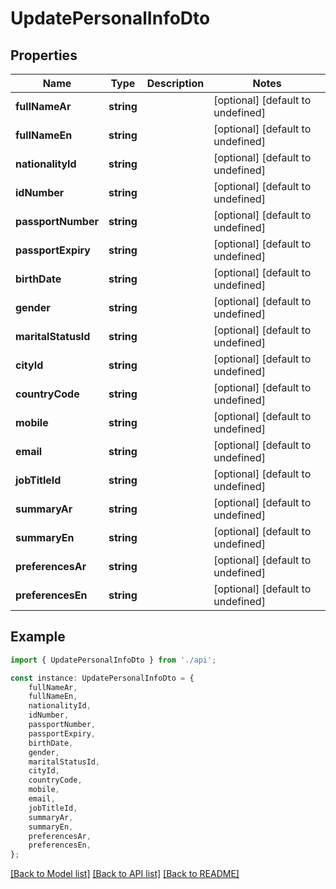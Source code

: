 # UpdatePersonalInfoDto


## Properties

Name | Type | Description | Notes
------------ | ------------- | ------------- | -------------
**fullNameAr** | **string** |  | [optional] [default to undefined]
**fullNameEn** | **string** |  | [optional] [default to undefined]
**nationalityId** | **string** |  | [optional] [default to undefined]
**idNumber** | **string** |  | [optional] [default to undefined]
**passportNumber** | **string** |  | [optional] [default to undefined]
**passportExpiry** | **string** |  | [optional] [default to undefined]
**birthDate** | **string** |  | [optional] [default to undefined]
**gender** | **string** |  | [optional] [default to undefined]
**maritalStatusId** | **string** |  | [optional] [default to undefined]
**cityId** | **string** |  | [optional] [default to undefined]
**countryCode** | **string** |  | [optional] [default to undefined]
**mobile** | **string** |  | [optional] [default to undefined]
**email** | **string** |  | [optional] [default to undefined]
**jobTitleId** | **string** |  | [optional] [default to undefined]
**summaryAr** | **string** |  | [optional] [default to undefined]
**summaryEn** | **string** |  | [optional] [default to undefined]
**preferencesAr** | **string** |  | [optional] [default to undefined]
**preferencesEn** | **string** |  | [optional] [default to undefined]

## Example

```typescript
import { UpdatePersonalInfoDto } from './api';

const instance: UpdatePersonalInfoDto = {
    fullNameAr,
    fullNameEn,
    nationalityId,
    idNumber,
    passportNumber,
    passportExpiry,
    birthDate,
    gender,
    maritalStatusId,
    cityId,
    countryCode,
    mobile,
    email,
    jobTitleId,
    summaryAr,
    summaryEn,
    preferencesAr,
    preferencesEn,
};
```

[[Back to Model list]](../README.md#documentation-for-models) [[Back to API list]](../README.md#documentation-for-api-endpoints) [[Back to README]](../README.md)
